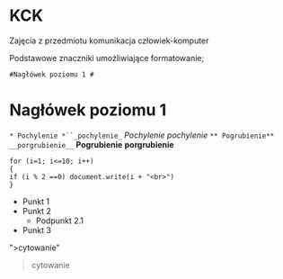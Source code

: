 # KCK
Zajęcia z przedmiotu komunikacja człowiek-komputer

Podstawowe znaczniki umożliwiające formatowanie;

`#Nagłówek poziomu 1 #`
# Nagłówek poziomu 1 #
`* Pochylenie *``_pochylenie_`
 *Pochylenie* _pochylenie_
`** Pogrubienie**` `__porgrubienie__`
**Pogrubienie** __porgrubienie__
```Kod programu
for (i=1; i<=10; i++)
{
if (i % 2 ==0) document.write(i + "<br>")
}
```
- Punkt 1
- Punkt 2
  - Podpunkt 2.1
- Punkt 3

">cytowanie"
>cytowanie
